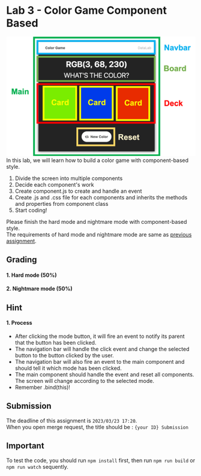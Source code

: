 # Lab 3 - Color Game Component Based

![component](img/color_component.png)<br>
In this lab, we will learn how to build a color game with component-based style.
1. Divide the screen into multiple components
2. Decide each component's work 
3. Create component.js to create and handle an event
3. Create .js and .css file for each components and inherits the methods and properties from component class
4. Start coding! <br>

Please finish the hard mode and nightmare mode with component-based style. <br>
The requirements of hard mode and nightmare mode are same as [previous assignment](https://shwu10.cs.nthu.edu.tw/courses/software-studio/2021-spring/lab-js-color-game).


## Grading
#### 1. Hard mode **(50%)**

#### 2. Nightmare mode **(50%)**

## Hint 
#### 1. Process
* After clicking the mode button, it will fire an event to notify its parent that the button has been clicked.
* The navigation bar will handle the click event and change the selected button to the button clicked by the user.
* The navigation bar will also fire an event to the main component and should tell it which mode has been clicked.
* The main component should handle the event and reset all components. The screen will change according to the selected mode.
* Remember .bind(this)!

## Submission
The deadline of this assignment is `2023/03/23 17:20`.<br />
When you open merge request, the title should be : `{your ID} Submission`

## Important
To test the code, you should run `npm install` first, then run `npm run build` or `npm run watch` sequently.


